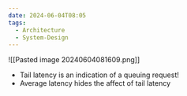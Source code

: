 ```yaml
---
date: 2024-06-04T08:05
tags:
  - Architecture
  - System-Design
---
```

![[Pasted image 20240604081609.png]]

- Tail latency is an indication of a queuing request!
- Average latency hides the affect of tail latency